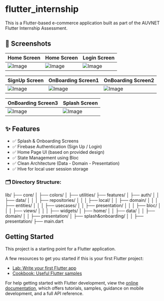 # flutter_internship
This is a Flutter-based e-commerce application built as part of the AUVNET Flutter Internship Assessment.

## 📸 Screenshots

| Home Screen | Home Screen | Login Screen |
|------------|-------|------|
| ![Image](https://github.com/user-attachments/assets/bf7e4555-5576-4573-945a-84c6c278f652)| ![Image](https://github.com/user-attachments/assets/55751423-d02a-499e-b425-7296c0a3d1f8) | ![Image](https://github.com/user-attachments/assets/65ccd3ab-5b9e-4d65-903d-95bd63af2c6e)|

| SignUp Screen | OnBoarding Screen1 | OnBoarding Screen2 |
|------------|-------|------|
| ![Image](https://github.com/user-attachments/assets/c24aa0a6-ada7-40e8-868d-fd9bffc8f8a2)| ![Image](https://github.com/user-attachments/assets/395b45d8-fb6d-438d-96a0-55d7d07c9207)| ![Image](https://github.com/user-attachments/assets/61eb72d2-a67b-47ba-9cd4-ac2019c7252b) |

| OnBoarding Screen3 | Splash Screen |
|------------|-------|
|![Image](https://github.com/user-attachments/assets/323580d3-4ce9-4aa5-b892-30573c87d4e8)| ![Image](https://github.com/user-attachments/assets/38241d70-4179-4add-ae8a-47fc6804d1a8)

## ✨ Features

- ✅ Splash & Onboarding Screens
- ✅ Firebase Authentication (Sign Up / Login)
- ✅ Home Page UI (based on provided design)
- ✅ State Management using Bloc
- ✅ Clean Architecture (Data - Domain - Presentation)
- ✅ Hive for local user session storage

### 🗂️ Directory Structure:
lib/
├── core/
│ ├── colors/
│ ├── utilities/
├── features/
│ ├── auth/
│ │ ├── data/
│ │ │ ├── repositories/
│ │ │ ├── local/
│ │ ├── domain/
│ │ │ ├── entities/
│ │ │ ├── usecases/
│ │ ├── presentation/
│ │ │ ├── bloc/
│ │ │ ├── views/
│ │ │ ├── widgets/
│ ├── home/
│ │ ├── data/
│ │ ├── domain/
│ │ ├── presentation/
│ ├── splash&onboarding/
│ │ ├── presentation/
├── main.dart

## Getting Started

This project is a starting point for a Flutter application.

A few resources to get you started if this is your first Flutter project:

- [Lab: Write your first Flutter app](https://docs.flutter.dev/get-started/codelab)
- [Cookbook: Useful Flutter samples](https://docs.flutter.dev/cookbook)

For help getting started with Flutter development, view the
[online documentation](https://docs.flutter.dev/), which offers tutorials,
samples, guidance on mobile development, and a full API reference.
